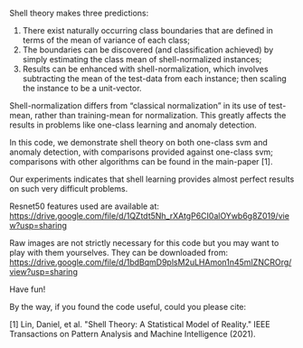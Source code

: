 Shell theory makes three predictions: 
1) There exist naturally occurring class boundaries that are defined in terms of the mean of variance of each class;
2) The boundaries can be discovered (and classification achieved) by simply estimating the class mean of shell-normalized instances;
3) Results can be enhanced with shell-normalization, which involves subtracting the mean of the test-data from each instance; then scaling the instance to be a unit-vector.

Shell-normalization differs from “classical normalization”  in its use of test-mean, rather than training-mean for normalization. This greatly affects the results in problems like one-class learning and anomaly detection. 

In this code, we demonstrate shell theory on both one-class svm and anomaly detection, with comparisons provided against one-class svm; comparisons with other algorithms can be found in the main-paper [1].

Our experiments indicates that shell learning provides almost perfect results on such very difficult problems. 

Resnet50 features used are available at:
https://drive.google.com/file/d/1QZtdt5Nh_rXAtgP6CI0alOYwb6g8Z019/view?usp=sharing

Raw images are not strictly necessary for this code but you may want to play with them yourselves. They can be downloaded from:
https://drive.google.com/file/d/1bdBqmD9plsM2uLHAmon1n45mIZNCROrg/view?usp=sharing

Have fun!

By the way, if you found the code useful, could you please cite:

[1] Lin, Daniel, et al. "Shell Theory: A Statistical Model of Reality." IEEE Transactions on Pattern Analysis and Machine Intelligence (2021).
